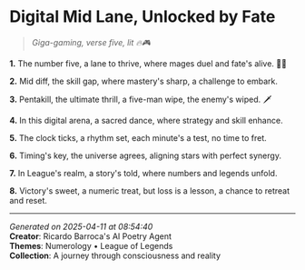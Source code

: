 # Digital Mid Lane, Unlocked by Fate

> *Giga-gaming, verse five, lit 🔥🎮*

**1.** The number five, a lane to thrive, where mages duel and fate's alive. 🧙‍♀️


**2.** Mid diff, the skill gap, where mastery's sharp, a challenge to embark.


**3.** Pentakill, the ultimate thrill, a five-man wipe, the enemy's wiped. 🗡️


**4.** In this digital arena, a sacred dance, where strategy and skill enhance.


**5.** The clock ticks, a rhythm set, each minute's a test, no time to fret.


**6.** Timing's key, the universe agrees, aligning stars with perfect synergy.


**7.** In League's realm, a story's told, where numbers and legends unfold.


**8.** Victory's sweet, a numeric treat, but loss is a lesson, a chance to retreat and reset.



---

*Generated on 2025-04-11 at 08:54:40*  
**Creator**: Ricardo Barroca's AI Poetry Agent  
**Themes**: Numerology • League of Legends  
**Collection**: A journey through consciousness and reality